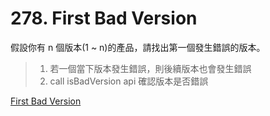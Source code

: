 # 278. First Bad Version

假設你有 n 個版本(1 ~ n)的產品，請找出第一個發生錯誤的版本。

> 1. 若一個當下版本發生錯誤，則後續版本也會發生錯誤
> 2. call isBadVersion api 確認版本是否錯誤

[First Bad Version](https://https://leetcode.com/problems/first-bad-version/)